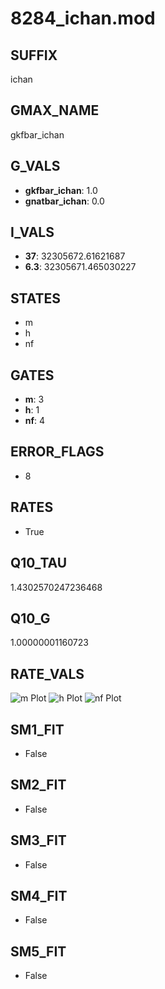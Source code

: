 # 8284_ichan.mod

## SUFFIX

ichan

## GMAX_NAME

gkfbar_ichan

## G_VALS

- **gkfbar_ichan**: 1.0
- **gnatbar_ichan**: 0.0

## I_VALS

- **37**: 32305672.61621687
- **6.3**: 32305671.465030227

## STATES

- m
- h
- nf

## GATES

- **m**: 3
- **h**: 1
- **nf**: 4

## ERROR_FLAGS

- 8

## RATES

- True

## Q10_TAU

1.4302570247236468

## Q10_G

1.00000001160723

## RATE_VALS

![m Plot](/Users/pbozelos/Dropbox/icg-Chai-Panos/supermodels/output_markdown_files/K/8284_ichan.mod/images/m.png)
![h Plot](/Users/pbozelos/Dropbox/icg-Chai-Panos/supermodels/output_markdown_files/K/8284_ichan.mod/images/h.png)
![nf Plot](/Users/pbozelos/Dropbox/icg-Chai-Panos/supermodels/output_markdown_files/K/8284_ichan.mod/images/nf.png)

## SM1_FIT

- False

## SM2_FIT

- False

## SM3_FIT

- False

## SM4_FIT

- False

## SM5_FIT

- False

